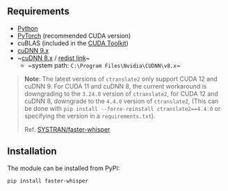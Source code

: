 ## Requirements

* [Python](https://www.python.org/downloads/)
* [PyTorch](https://pytorch.org/get-started/locally/) (recommended CUDA version)
* cuBLAS (included in the [CUDA Toolkit](https://developer.nvidia.com/cuda-toolkit-archive))
* [cuDNN 9.x](https://developer.nvidia.com/cudnn)
* ~[cuDNN 8.x](https://developer.nvidia.com/rdp/cudnn-archive) / [redist link](https://developer.download.nvidia.com/compute/cudnn/redist/cudnn/windows-x86_64/)~
  * ~system path: `C:\Program Files\Nvidia\CUDNN\v8.x`~
 
> **Note**: The latest versions of `ctranslate2` only support CUDA 12 and cuDNN 9. For CUDA 11 and cuDNN 8, the current workaround is downgrading to the `3.24.0` version of `ctranslate2`, for CUDA 12 and cuDNN 8, downgrade to the `4.4.0` version of `ctranslate2`, (This can be done with `pip install --force-reinstall ctranslate2==4.4.0` or specifying the version in a `requirements.txt`).
>
> Ref. [SYSTRAN/faster-whisper](https://github.com/SYSTRAN/faster-whisper?tab=readme-ov-file#gpu)

## Installation

The module can be installed from PyPI:

```bash
pip install faster-whisper
```
